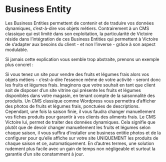 # Business Entity

Les Business Entities permettent de contenir et de traduire vos données dynamiques, c’est-à-dire vos objets métiers. Contrairement à un CMS classique qui est limité dans son exploitation, la particularité de Victoire réside dans l’intégration de ces Business Entities qui permettent à Victoire de s’adapter aux besoins du client - et non l’inverse - grâce à son aspect modulable.

Si jamais cette explication vous semble trop abstraite, prenons un exemple plus concret :

Si vous tenez un site pour vendre des fruits et légumes frais alors vos objets métiers - c’est-à-dire l’essence même de votre activité - seront donc les fruits et légumes frais. Imaginons que votre souhait en tant que client soit de disposer d’un site vitrine qui présente les fruits et légumes disponibles dans votre magasin, en tenant compte de la saisonnalité des produits. Un CMS classique comme Wordpress vous permettra d’afficher des photos de fruits et légumes frais, ponctuées de descriptions. Cependant, une fois la saison finie, il vous faudra changer manuellement vos fiches produits pour garantir à vos clients des aliments frais. Le CMS Victoire lui, permet de traiter des données dynamiques. Cela signifie que plutôt que de devoir changer manuellement les fruits et légumes selon chaque saison, il vous suffira d’installer une business entitie photos et de la configurer pour qu’elle affiche sur votre site UNIQUEMENT les produits de chaque saison et ce, automatiquement. En d’autres termes, une solution rudement plus facile avec un gain de temps non négligeable et surtout la garantie d’un site constamment à jour.